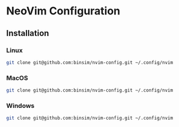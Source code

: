 # NeoVim Configuration

## Installation

### Linux

```bash
git clone git@github.com:binsim/nvim-config.git ~/.config/nvim
```

### MacOS

```bash
git clone git@github.com:binsim/nvim-config.git ~/.config/nvim
```

### Windows

```bash
git clone git@github.com:binsim/nvim-config.git ~/.config/nvim
```
